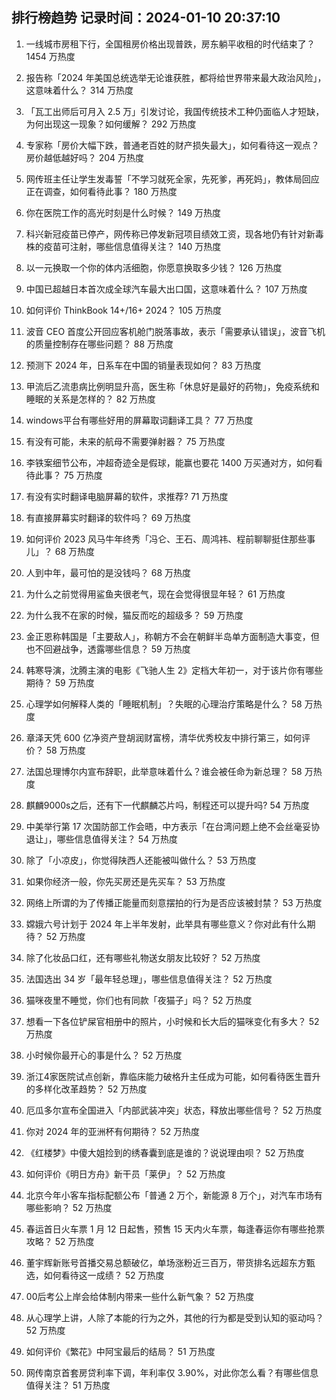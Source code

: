 
## 排行榜趋势 记录时间：2024-01-10 20:37:10
  
  1. 一线城市房租下行，全国租房价格出现普跌，房东躺平收租的时代结束了？ 1454 万热度
    
  2. 报告称「2024 年美国总统选举无论谁获胜，都将给世界带来最大政治风险」，这意味着什么？ 314 万热度
    
  3. 「瓦工出师后可月入 2.5 万」引发讨论，我国传统技术工种仍面临人才短缺，为何出现这一现象？如何缓解？ 292 万热度
    
  4. 专家称「房价大幅下跌，普通老百姓的财产损失最大」，如何看待这一观点？房价越低越好吗？ 204 万热度
    
  5. 网传班主任让学生发毒誓「不学习就死全家，先死爹，再死妈」，教体局回应正在调查，如何看待此事？ 180 万热度
    
  6. 你在医院工作的高光时刻是什么时候？ 149 万热度
    
  7. 科兴新冠疫苗已停产，网传称已停发新冠项目绩效工资，现各地仍有针对新毒株的疫苗可注射，哪些信息值得关注？ 140 万热度
    
  8. 以一元换取一个你的体内活细胞，你愿意换取多少钱？ 126 万热度
    
  9. 中国已超越日本首次成全球汽车最大出口国，这意味着什么？ 107 万热度
    
  10. 如何评价 ThinkBook  14+/16+ 2024？ 105 万热度
    
  11. 波音 CEO 首度公开回应客机舱门脱落事故，表示「需要承认错误」，波音飞机的质量控制存在哪些问题？ 88 万热度
    
  12. 预测下 2024 年，日系车在中国的销量表现如何？ 83 万热度
    
  13. 甲流后乙流患病比例明显升高，医生称「休息好是最好的药物」，免疫系统和睡眠的关系是怎样的？ 82 万热度
    
  14. windows平台有哪些好用的屏幕取词翻译工具？ 77 万热度
    
  15. 有没有可能，未来的航母不需要弹射器？ 75 万热度
    
  16. 李铁案细节公布，冲超奇迹全是假球，能赢也要花 1400 万买通对方，如何看待此事？ 75 万热度
    
  17. 有没有实时翻译电脑屏幕的软件，求推荐? 71 万热度
    
  18. 有直接屏幕实时翻译的软件吗？ 69 万热度
    
  19. 如何评价 2023 风马牛年终秀「冯仑、王石、周鸿祎、程前聊聊挺住那些事儿」？ 68 万热度
    
  20. 人到中年，最可怕的是没钱吗？ 68 万热度
    
  21. 为什么之前觉得用鲨鱼夹很老气，现在会觉得很显年轻？ 61 万热度
    
  22. 为什么我不在家的时候，猫反而吃的超级多？ 59 万热度
    
  23. 金正恩称韩国是「主要敌人」，称朝方不会在朝鲜半岛单方面制造大事变，但也不回避战争，透露哪些信息？ 59 万热度
    
  24. 韩寒导演，沈腾主演的电影《飞驰人生 2》定档大年初一，对于该片你有哪些期待？ 59 万热度
    
  25. 心理学如何解释人类的「睡眠机制」？失眠的心理治疗策略是什么？ 58 万热度
    
  26. 章泽天凭 600 亿净资产登胡润财富榜，清华优秀校友中排行第三，如何评价？ 58 万热度
    
  27. 法国总理博尔内宣布辞职，此举意味着什么？谁会被任命为新总理？ 58 万热度
    
  28. 麒麟9000s之后，还有下一代麒麟芯片吗，制程还可以提升吗? 54 万热度
    
  29. 中美举行第 17 次国防部工作会晤，中方表示「在台湾问题上绝不会丝毫妥协退让」，哪些信息值得关注？ 54 万热度
    
  30. 除了「小凉皮」，你觉得陕西人还能被叫做什么？ 53 万热度
    
  31. 如果你经济一般，你先买房还是先买车？ 53 万热度
    
  32. 网络上所谓的为了传播正能量而刻意摆拍的行为是否应该被封禁？ 53 万热度
    
  33. 嫦娥六号计划于 2024 年上半年发射，此举具有哪些意义？你对此有什么期待？ 52 万热度
    
  34. 除了化妆品口红，还有哪些礼物送女朋友比较好？ 52 万热度
    
  35. 法国选出 34 岁「最年轻总理」，哪些信息值得关注？ 52 万热度
    
  36. 猫咪夜里不睡觉，你们也有同款「夜猫子」吗？ 52 万热度
    
  37. 想看一下各位铲屎官相册中的照片，小时候和长大后的猫咪变化有多大？ 52 万热度
    
  38. 小时候你最开心的事是什么？ 52 万热度
    
  39. 浙江4家医院试点创新，靠临床能力破格升主任成为可能，如何看待医生晋升的多样化改革趋势？ 52 万热度
    
  40. 厄瓜多尔宣布全国进入「内部武装冲突」状态，释放出哪些信号？ 52 万热度
    
  41. 你对 2024 年的亚洲杯有何期待？ 52 万热度
    
  42. 《红楼梦》中傻大姐捡到的绣春囊到底是谁的？说说理由呗？ 52 万热度
    
  43. 如何评价《明日方舟》新干员「莱伊」？ 52 万热度
    
  44. 北京今年小客车指标配额公布「普通 2 万个，新能源 8 万个」，对汽车市场有哪些影响？ 52 万热度
    
  45. 春运首日火车票 1 月 12 日起售，预售 15 天内火车票，每逢春运你有哪些抢票攻略？ 52 万热度
    
  46. 董宇辉新账号首播交易总额破亿，单场涨粉近三百万，带货排名远超东方甄选，如何看待这一成绩？ 52 万热度
    
  47. 00后考公上岸会给体制内带来一些什么新气象？ 52 万热度
    
  48. 从心理学上讲，人除了本能的行为之外，其他的行为都是受到认知的驱动吗？ 52 万热度
    
  49. 如何评价《繁花》中阿宝最后的结局？ 51 万热度
    
  50. 网传南京首套房贷利率下调，年利率仅 3.90%，对此你怎么看？有哪些信息值得关注？ 51 万热度
    